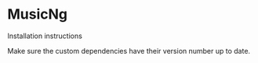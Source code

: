 # MusicNg

Installation instructions

Make sure the custom dependencies have their version number up to date.

